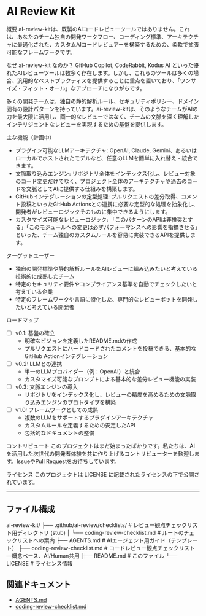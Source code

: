# AI Review Kit

概要
aI-review-kitは、既製のAIコードレビューツールではありません。これは、あなたのチーム独自の開発ワークフロー、コーディング標準、アーキテクチャに最適化された、カスタムAIコードレビュアーを構築するための、柔軟で拡張可能なフレームワークです。

なぜ ai-review-kit なのか？
GitHub Copilot, CodeRabbit, Kodus AI といった優れたAIレビューツールは数多く存在します。しかし、これらのツールは多くの場合、汎用的なベストプラクティスを提供することに重点を置いており、「ワンサイズ・フィット・オール」なアプローチになりがちです。

多くの開発チームは、独自の静的解析ルール、セキュリティポリシー、ドメイン固有の設計パターンを持っています。ai-review-kitは、そのようなチームがAIの力を最大限に活用し、画一的なレビューではなく、チームの文脈を深く理解したインテリジェントなレビューを実現するための基盤を提供します。

主な機能（計画中）
- プラグイン可能なLLMアーキテクチャ: OpenAI, Claude, Gemini、あるいはローカルでホストされたモデルなど、任意のLLMを簡単に入れ替え・統合できます。
- 文脈取り込みエンジン: リポジトリ全体をインデックス化し、レビュー対象のコード変更だけでなく、プロジェクト全体のアーキテクチャや過去のコードを文脈としてAIに提供する仕組みを構築します。
- GitHubインテグレーションの定型処理: プルリクエストの差分取得、コメント投稿といったGitHub Actionsとの連携に必要な定型的な処理を抽象化し、開発者がレビューロジックそのものに集中できるようにします。
- カスタマイズ可能なレビューロジック: 「このパターンのAPIは非推奨とする」「このモジュールへの変更は必ずパフォーマンスへの影響を指摘させる」といった、チーム独自のカスタムルールを容易に実装できるAPIを提供します。

ターゲットユーザー
- 独自の開発標準や静的解析ルールをAIレビューに組み込みたいと考えている技術的に成熟したチーム
- 特定のセキュリティ要件やコンプライアンス基準を自動でチェックしたいと考えている企業
- 特定のフレームワークや言語に特化した、専門的なレビューボットを開発したいと考えている開発者

ロードマップ
- [ ] v0.1: 基盤の確立
  - 明確なビジョンを定義したREADME.mdの作成
  - プルリクエストにハードコードされたコメントを投稿できる、基本的なGitHub Actionインテグレーション
- [ ] v0.2: LLMとの連携
  - 単一のLLMプロバイダー（例：OpenAI）と統合
  - カスタマイズ可能なプロンプトによる基本的な差分レビュー機能の実装
- [ ] v0.3: 文脈エンジンの導入
  - リポジトリをインデックス化し、レビューの精度を高めるための文脈取り込みエンジンのプロトタイプを構築
- [ ] v1.0: フレームワークとしての成熟
  - 複数のLLMをサポートするプラグインアーキテクチャ
  - カスタムルールを定義するための安定したAPI
  - 包括的なドキュメントの整備

コントリビュート
このプロジェクトはまだ始まったばかりです。私たちは、AIを活用した次世代の開発者体験を共に作り上げるコントリビューターを歓迎します。IssueやPull Requestをお待ちしています。

ライセンス
このプロジェクトは LICENSE に記載されたライセンスの下で公開されています。

---

## ファイル構成
ai-review-kit/
    ├── .github/ai-review/checklists/     # レビュー観点チェックリスト用ディレクトリ (stub)
    │   └── coding-review-checklist.md     # ルートのチェックリストへの案内
    ├── AGENTS.md                          # AIエージェント用ガイド（テンプレート）
    ├── coding-review-checklist.md         # コードレビュー観点チェックリスト—概念ベース、AI/Human共用
    ├── README.md                          # このファイル
    └── LICENSE                            # ライセンス情報

## 関連ドキュメント
- [AGENTS.md](./AGENTS.md)
- [coding-review-checklist.md](./coding-review-checklist.md)
